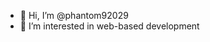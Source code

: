 - 👋 Hi, I’m @phantom92029
- 👀 I’m interested in web-based development

<!---
phantom92029/phantom92029 is a ✨ special ✨ repository because its `README.md` (this file) appears on your GitHub profile.
You can click the Preview link to take a look at your changes.
--->
